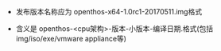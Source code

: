 - 发布版本名称应为 openthos-x64-1.0rc1-20170511.img格式

- 含义是 openthos-<cpu架构>-版本-小版本-编译日期.格式(包括img/iso/exe/vmware appliance等)
